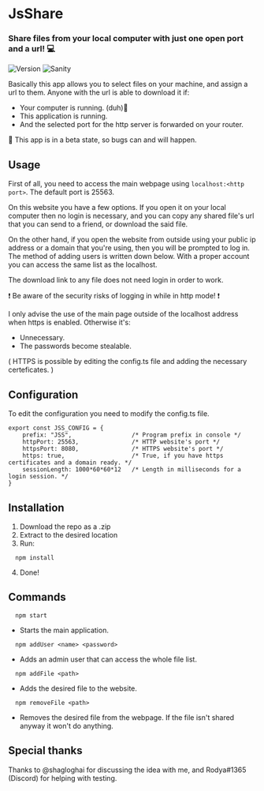 # JsShare
### Share files from your local computer with just one open port and a url! 💻
![Version](https://img.shields.io/static/v1?label=Version&message=0.1.0%20beta&color=success?style=flat-square)
![Sanity](https://img.shields.io/static/v1?label=Sanity&message=stable&color=success?style=flat-square)

Basically this app allows you to select files on your machine, and assign a url to them.
Anyone with the url is able to download it if:
- Your computer is running. (duh)🐹
- This application is running.
- And the selected port for the http server is forwarded on your router.

🐞 This app is in a beta state, so bugs can and will happen.

## Usage
First of all, you need to access the main webpage using `localhost:<http port>`.
The default port is 25563.

On this website you have a few options. If you open it on your local computer
then no login is necessary, and you can copy any shared file's url that you can
send to a friend, or download the said file.

On the other hand, if you open the website from outside using your public ip address or
a domain that you're using, then you will be prompted to log in. The method of adding 
users is written down below. With a proper account you can access the same list as the localhost.

The download link to any file does not need login in order to work.

❗ Be aware of the security risks of logging in while in http mode! ❗

I only advise the use of the main page outside of the localhost address when https is enabled.
Otherwise it's:
- Unnecessary.
- The passwords become stealable.

( HTTPS is possible by editing the config.ts file and adding the necessary certeficates. )

## Configuration
To edit the configuration you need to modify the config.ts file.
```
export const JSS_CONFIG = {
    prefix: "JSS",                 /* Program prefix in console */
    httpPort: 25563,               /* HTTP website's port */
    httpsPort: 8080,               /* HTTPS website's port */
    https: true,                   /* True, if you have https certificates and a domain ready. */
    sessionLength: 1000*60*60*12   /* Length in milliseconds for a login session. */
}
```

## Installation

1. Download the repo as a .zip
2. Extract to the desired location
3. Run:
```
  npm install
```
4. Done!

## Commands

```
  npm start
```
- Starts the main application.

```
  npm addUser <name> <password>
```
- Adds an admin user that can access the whole file list.
  
```
  npm addFile <path>
```
- Adds the desired file to the website.
 
```
  npm removeFile <path>
```
- Removes the desired file from the webpage. If the file isn't shared anyway it won't do anything.

## Special thanks
Thanks to @shagloghai for discussing the idea with me,
and Rodya#1365 (Discord) for helping with testing.
